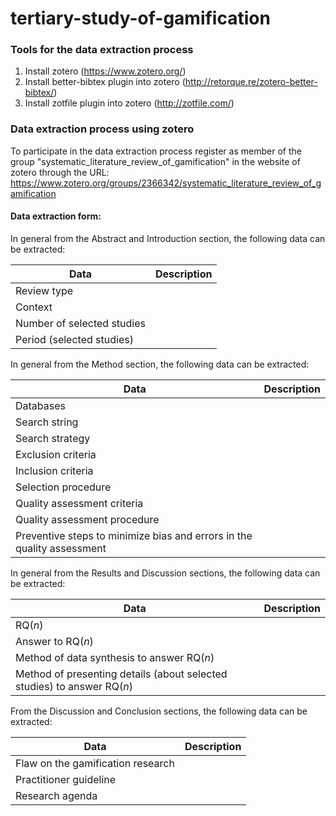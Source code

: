 # tertiary-study-of-gamification


### Tools for the data extraction process

1. Install zotero (https://www.zotero.org/)
2. Install better-bibtex plugin into zotero (http://retorque.re/zotero-better-bibtex/)
3. Install zotfile plugin into zotero (http://zotfile.com/)


### Data extraction process using zotero

To participate in the data extraction process register as member of the group "systematic_literature_review_of_gamification" in the website of zotero through the URL: https://www.zotero.org/groups/2366342/systematic_literature_review_of_gamification


#### Data extraction form:

In general from the Abstract and Introduction section, the following data can be extracted:

| Data | Description |
|--------|----------|
| Review type |  |
| Context |  |
| Number of selected studies |  |
| Period (selected studies) |  |



In general from the Method section, the following data can be extracted:

| Data | Description |
|--------|----------|
| Databases |  |
| Search string |  |
| Search strategy |  |
| Exclusion criteria |  |
| Inclusion criteria |  |
| Selection procedure |  |
| Quality assessment criteria |  |
| Quality assessment procedure |  |
| Preventive steps to minimize bias and errors in the quality assessment | |

In general from the Results and Discussion sections, the following data can be extracted:
 
| Data | Description |
|--------|----------|
| RQ(_n_) |  |
| Answer to RQ(_n_) |  |
| Method of data synthesis to answer RQ(_n_) |  |
| Method of presenting details (about selected studies) to answer RQ(_n_) |  |

From the Discussion and Conclusion sections, the following data can be extracted:  

| Data | Description |
|--------|----------|
| Flaw on the gamification research |  |
| Practitioner guideline |  | 
| Research agenda |  |

